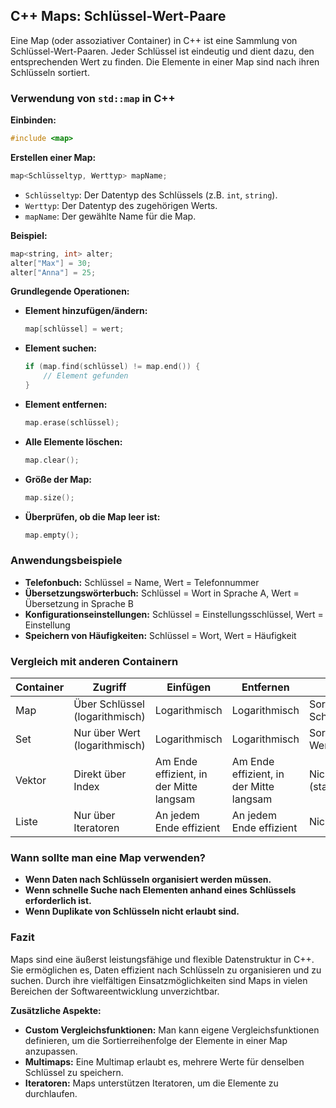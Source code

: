 ## C++ Maps: Schlüssel-Wert-Paare

Eine Map (oder assoziativer Container) in C++ ist eine Sammlung von Schlüssel-Wert-Paaren. Jeder Schlüssel ist eindeutig und dient dazu, den entsprechenden Wert zu finden. Die Elemente in einer Map sind nach ihren Schlüsseln sortiert.

### Verwendung von `std::map` in C++

**Einbinden:**

```c++
#include <map>
```

**Erstellen einer Map:**

```c++
map<Schlüsseltyp, Werttyp> mapName;
```

* `Schlüsseltyp`: Der Datentyp des Schlüssels (z.B. `int`, `string`).
* `Werttyp`: Der Datentyp des zugehörigen Werts.
* `mapName`: Der gewählte Name für die Map.

**Beispiel:**

```c++
map<string, int> alter;
alter["Max"] = 30;
alter["Anna"] = 25;
```

**Grundlegende Operationen:**

* **Element hinzufügen/ändern:**
  ```c++
  map[schlüssel] = wert;
  ```
* **Element suchen:**
  ```c++
  if (map.find(schlüssel) != map.end()) {
      // Element gefunden
  }
  ```
* **Element entfernen:**
  ```c++
  map.erase(schlüssel);
  ```
* **Alle Elemente löschen:**
  ```c++
  map.clear();
  ```
* **Größe der Map:**
  ```c++
  map.size();
  ```
* **Überprüfen, ob die Map leer ist:**
  ```c++
  map.empty();
  ```

### Anwendungsbeispiele

* **Telefonbuch:** Schlüssel = Name, Wert = Telefonnummer
* **Übersetzungswörterbuch:** Schlüssel = Wort in Sprache A, Wert = Übersetzung in Sprache B
* **Konfigurationseinstellungen:** Schlüssel = Einstellungsschlüssel, Wert = Einstellung
* **Speichern von Häufigkeiten:** Schlüssel = Wort, Wert = Häufigkeit

### Vergleich mit anderen Containern

| Container | Zugriff | Einfügen | Entfernen | Ordnung |
|---|---|---|---|---|
| Map | Über Schlüssel (logarithmisch) | Logarithmisch | Logarithmisch | Sortiert nach Schlüssel |
| Set | Nur über Wert (logarithmisch) | Logarithmisch | Logarithmisch | Sortiert nach Wert |
| Vektor | Direkt über Index | Am Ende effizient, in der Mitte langsam | Am Ende effizient, in der Mitte langsam | Nicht sortiert (standardmäßig) |
| Liste | Nur über Iteratoren | An jedem Ende effizient | An jedem Ende effizient | Nicht sortiert |

### Wann sollte man eine Map verwenden?

* **Wenn Daten nach Schlüsseln organisiert werden müssen.**
* **Wenn schnelle Suche nach Elementen anhand eines Schlüssels erforderlich ist.**
* **Wenn Duplikate von Schlüsseln nicht erlaubt sind.**

### Fazit

Maps sind eine äußerst leistungsfähige und flexible Datenstruktur in C++. Sie ermöglichen es, Daten effizient nach Schlüsseln zu organisieren und zu suchen. Durch ihre vielfältigen Einsatzmöglichkeiten sind Maps in vielen Bereichen der Softwareentwicklung unverzichtbar.

**Zusätzliche Aspekte:**

* **Custom Vergleichsfunktionen:** Man kann eigene Vergleichsfunktionen definieren, um die Sortierreihenfolge der Elemente in einer Map anzupassen.
* **Multimaps:** Eine Multimap erlaubt es, mehrere Werte für denselben Schlüssel zu speichern.
* **Iteratoren:** Maps unterstützen Iteratoren, um die Elemente zu durchlaufen.